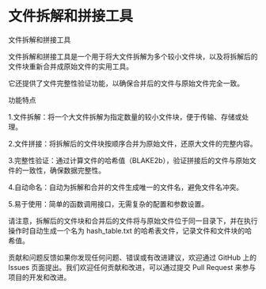 # 文件拆解和拼接工具
文件拆解和拼接工具

文件拆解和拼接工具是一个用于将大文件拆解为多个较小文件块，以及将拆解后的文件块重新合并成原始文件的实用工具。

它还提供了文件完整性验证功能，以确保合并后的文件与原始文件完全一致。

功能特点

1.文件拆解：将一个大文件拆解为指定数量的较小文件块，便于传输、存储或处理。

2.文件拼接：将拆解后的文件块按顺序合并为原始文件，还原大文件的完整内容。

3.完整性验证：通过计算文件的哈希值（BLAKE2b），验证拼接后的文件与原始文件的一致性，确保数据完整性。

4.自动命名：自动为拆解和合并的文件生成唯一的文件名，避免文件名冲突。

5.易于使用：简单的函数调用接口，无需复杂的配置和参数设置。

请注意，拆解后的文件块和合并后的文件将与原始文件位于同一目录下，并在执行操作时自动生成一个名为 hash_table.txt 的哈希表文件，记录文件和文件块的哈希值。

贡献和问题反馈如果你发现任何问题、错误或有改进建议，欢迎通过 GitHub 上的 Issues 页面提出。我们欢迎任何贡献和改进，可以通过提交 Pull Request 来参与项目的开发和改进。





